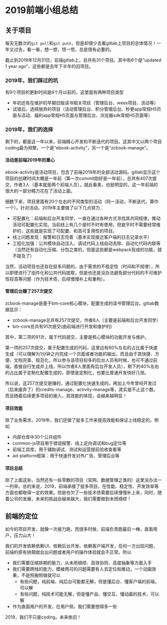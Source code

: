 # 2019前端小组总结

## 关于项目

每天无数次的`git pull`和`git push`，但是却很少去看gitlab上项目的总体情况！一年又过去，看一看，想一想，悟一悟，总是很有必要的。

截止到2019年12月31日，前端gitlab上，总共有31个项目。其中有6个是“updated 1 year ago”，这些都是去年下半年的旧项目。

### 2019年，我们踩过的坑

有9个项目的更新时间是6个月以前的，这里面有两种项目类型

  * 年初还有在维护的早期旧版读书相关项目（管理后台、weex项目、活动等）
  * 试错后，选择放弃的项目（活动管理后台、积分管理后台、秒更app常规H5页面与活动、福利app常规H5页面与管理后台、浏览器sdk常规H5页面等）

### 2019年，我们的选择

剩下的，都是这一年以来，前端精心开发和不断迭代的项目。这其中又以两个项目coding最为频繁，一个是“ebook-activity”，另一个是“zcbook-manage”。

#### 活动是前端2019年的重心

ebook-activity是活动项目，包含了前端2019年的全部活动源码。gitlab显示这个项目的创建时间大概是一年前（第一次commit刚好是一年前），总共有407次提交，作者3人（基本就是两个前端人员）。就此看来，也挺明显的，这一年前端的很大的一部分精力花在了活动上面。

细数下来，项目里面有20个左右的不同类型的活动（同一活动，不断迭代，算作一个）。针对活动，2019年主要做了以下几点努力：

  * 可配置化：前端和后台开发同学，一直在通过各种方式寻找其共同规律，推动活动可配置化实现。当前线上有几个是时不时有使用，但是平时不需要经常维护的，这些就是实现了可配置、和高可复用性的项目。
  * 线上问题发现：报警和日志完善（基本实现接近客户端的日志记录水平）
  * 工程化加强：公共模块自动注入、调试代码上线自动去除、自动化代码内联等（当然还有自动化压缩、分包之类的，但是这些都是webpack现成的功能，就不提及了）

当然，活动项目也还存在挺多问题的，由于需求的不稳定性（时间和不规律），所以即使进行了组件化和公共代码提取，但是也还是没办法避免部分代码的不可维护性较高等问题（作为技术债，后续慢慢补上和重构）。

#### 管理后台赚了257次提交

zcbook-manage是基于bm-core核心模块，配置生成的读书管理后台。gitlab数据显示：

  * zcbook-manage总共有257次提交，作者8人（主要是前端和后台开发同学）
  * bm-core总共有91次提交(由前端进行开发和维护的)

其中，第二项的91次，属于代码提交，主要是核心模块的功能开发与维护。

第一项的257次提交，属于配置生成的代码，这里边有60%左右的占比属于快速生成（可以理解为1分钟之内完成一个页面或者功能的输出，而且由于其快捷、方便、文档完善、规范化，所以参与该项目较多的后台人员有时候，也可不通过前端，直接自行生成并上线，所以作者8人里面有后台开发人员），剩下的40%左右的占比属于定制化配置生成的，即使是定制化，也要比普通开发快好几倍。

所以说，这257次提交是赚的，通过配置化快速生成的。再加上今年曾经开发过（后来废弃了）的credits-manage、activity-manage等，其实是不止这个数。而且随着后续更多项目的接入，其效能的体现，会越来越明显！

#### 项目效能

除了业务需求，2019年，我们还做了挺多工作来提高效能和保证上线稳定的。例如

  * 内部仓库中30个公共组件
  * common-js项目用于错误报警、线上定向调试和bug定位等
  * 前端工具库，用于辅助调试、测试和运营提前验收查看等
  * ad-platform框架：用于快速开发对外广告、管理后台等

#### 项目总结

除了上面这些，当然还有一些零散的项目（官网、数据管理之类的）这里没办法一一列举。总的来说，2019，前端承接了挺多项目，在性能、稳定性、开发效率等方面也都取得一定的效果。但是也欠了一些技术债需要后续慢慢补上来，同时，随着公司的发展，未来的挑战会越来越大，我们需要做到未雨绸缪！

## 前端的定位

如今的项目开发，就像一次接力跑，而很多时候，前端负责跑最后一棒，直面用户，压力山大！

我们的开发依赖依赖UI、依赖后台开发、依赖客户端开发，任何一方出现问题，前端的原有排期就会出问题或者用户的操作体验就会不正常。所以

  * 我们需要压缩排期的能力，从未雨绸缪、高效协同、高度抽象等方面入手
  * 我们需要跨栈的能力，模棱两可的问题需要有人去定位和推动，一个动画效果，不是照搬照做就可以
    * 有些问题，纯前端、纯后台可能都无解，但是懂后台、懂客户端的前端，可以解
    * 有些问题，纯技术可能无解，但是懂产品、懂交互、懂动画的技术，可以解
  * 作为直面用户的开发，在用户侧，我们需要想得多一些

2019，我们不只是coding。未来依旧！